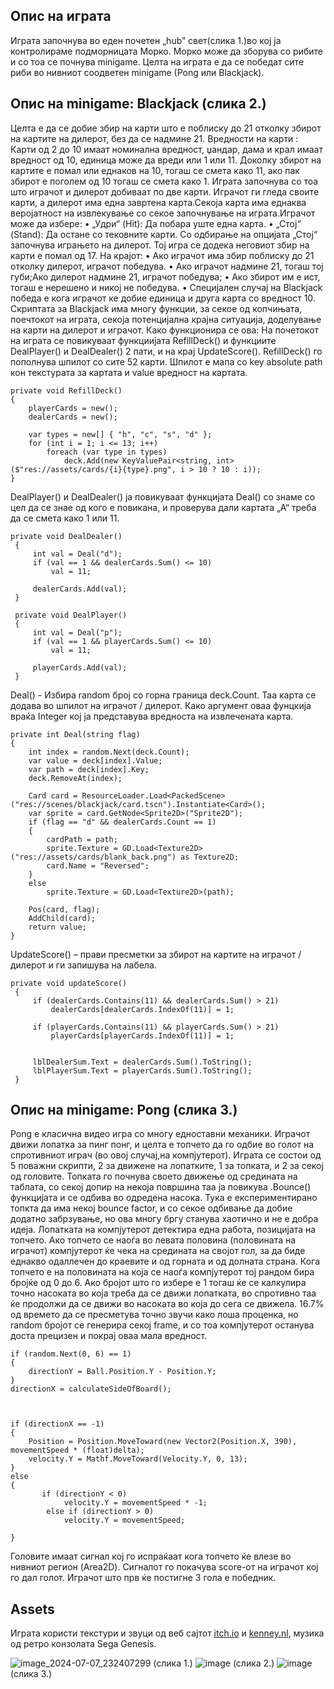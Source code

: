 ## Опис на играта
Играта започнува во еден почетен „hub” свет(слика 1.)во кој ја контролираме подморницата Морко. Морко може да зборува со рибите и со тоа се почнува minigame. Целта на играта е да се победат сите риби во нивниот соодветен minigame (Pong или Blackјаck).
## Опис на minigame: Blackjack (слика 2.)
Целта е да се добие збир на карти што е поблиску до 21 отколку збирот на картите на дилерот, без да се надмине 21.
Вредности на карти : Карти од 2 до 10 имаат номинална вредност, џандар, дама и крал имаат вредност од 10, единица може да вреди или 1 или 11.
Доколку збирот на картите е помал или еднаков на 10, тогаш се смета како 11, ако пак збирот е поголем од 10 тогаш се смета како 1. 
Играта започнува со тоа што играчот и дилерот добиваат по две карти. Играчот ги гледа своите карти, а дилерот има една завртена карта.Секоја карта има еднаква веројатност на извлекување со секое започнување на играта.Играчот може да избере:
•	„Удри“ (Hit): Да побара уште една карта.
•	„Стој“ (Stand): Да остане со тековните карти. 
Со одбирање на опцијата „Стој“ започнува играњето на дилерот. Toj игра се додека неговиот збир на карти е помал од 17.
На крајот:
•	Ако играчот има збир поблиску до 21 отколку дилерот, играчот победува.
•	Ако играчот надмине 21, тогаш тој губи;Ако дилерот надмине 21, играчот победува;
•	Ако збирот им е ист, тогаш е нерешено и никој не победува.
•	Специјален случај на Blackjack победа е кога играчот ке добие единица и друга карта со вредност 10.
Скриптата за Blackjack има многу функции, за секое од копчињата, поечтокот на играта, секоја потенцијална крајна ситуација, доделување на карти на дилерот и играчот.
Како функционира се ова:
На почетокот на играта се повикуваат функциијата RefillDeck() и функциите DealPlayer() и DealDealer() 2 пати, и на крај UpdateScore().
RefillDeck() го пополнува шпилот со сите 52 карти. Шпилот е мапа со key absolute path кон текстурата за картата и value вредност на картата.
```
private void RefillDeck()
{
    playerCards = new();
    dealerCards = new();

    var types = new[] { "h", "c", "s", "d" };
    for (int i = 1; i <= 13; i++)
        foreach (var type in types)
            deck.Add(new KeyValuePair<string, int>($"res://assets/cards/{i}{type}.png", i > 10 ? 10 : i));
}
```
DealPlayer() и DealDealer() ја повикуваат функцијата Deal() со знаме со цел да се знае од кого е повикана, и проверува дали картата „А“ треба да се смета како 1 или 11.
```
private void DealDealer()
 {
     int val = Deal("d");
     if (val == 1 && dealerCards.Sum() <= 10)
         val = 11;

     dealerCards.Add(val);
 }

 private void DealPlayer()
 {
     int val = Deal("p");
     if (val == 1 && playerCards.Sum() <= 10)
         val = 11;

     playerCards.Add(val);
 }
```
Deal() -  Избира random број со горна граница deck.Count. Таа карта се додава во шпилот на играчот / дилерот. Како аргумент оваа фунцкија враќа Integer кој ја представува вредноста на извлечената карта.
```
private int Deal(string flag)
{
    int index = random.Next(deck.Count);
    var value = deck[index].Value;
    var path = deck[index].Key;
    deck.RemoveAt(index);

    Card card = ResourceLoader.Load<PackedScene>("res://scenes/blackjack/card.tscn").Instantiate<Card>();
    var sprite = card.GetNode<Sprite2D>("Sprite2D");
    if (flag == "d" && dealerCards.Count == 1)
    {
        cardPath = path;
        sprite.Texture = GD.Load<Texture2D>("res://assets/cards/blank_back.png") as Texture2D;
        card.Name = "Reversed";
    }
    else
        sprite.Texture = GD.Load<Texture2D>(path);

    Pos(card, flag);
    AddChild(card);
    return value;
}
```
UpdateScore() – прави пресметки за збирот на картите на играчот / дилерот и ги запишува на лабела. 
```
private void updateScore()
 {
     if (dealerCards.Contains(11) && dealerCards.Sum() > 21)
         dealerCards[dealerCards.IndexOf(11)] = 1; 

     if (playerCards.Contains(11) && playerCards.Sum() > 21)
         playerCards[playerCards.IndexOf(11)] = 1;


     lblDealerSum.Text = dealerCards.Sum().ToString();
     lblPlayerSum.Text = playerCards.Sum().ToString();
 }
```
## Опис на minigame: Pong (слика 3.)
Pong е класична видео игра со многу едноставни механики. Играчот движи лопатка за пинг понг, и целта е топчето да го одбие во голот на спротивниот играч (во овој случај,на компјутерот). 
Играта се состои од 5 поважни скрипти,  2 за движене на лопатките, 1 за топката, и 2 за секој од головите.
Топката го почнува своето движење од средината на таблата, со секој допир на некоја површина таа ја повикува .Bounce() функцијата и се одбива во одредена насока.
Тука е експериментирано топкта да има некој bounce factor, и со секое одбивање да добие додатно забрзување, но ова многу бргу станува хаотично и не е добра идеја.
Лопатката на компјутерот детектира една работа, позицијата на топчето. Ако топчето се наоѓа во левата половина (половината на играчот) компјутерот ќе чека на средината на својот гол, за да биде еднакво одаллечен до краевите и од горната и од долната страна.
Кога топчето е на половината на која се наоѓа компјутерот тој рандом бира бројќе од 0 до 6.
Ако бројот што го избере е 1 тогаш ќе се калкулира точно насоката во која треба да се движи лопатката, во спротивно таа ќе продолжи да се движи во насоката во која до сега се движела.
16.7% од времето да се пресметува точно звучи како лоша проценка, но random бројот се генерира секој frame, и со тоа компјутерот останува доста прецизен и покрај оваа мала вредност.
```
if (random.Next(0, 6) == 1)
{
    directionY = Ball.Position.Y - Position.Y;
}
directionX = calculateSideOfBoard();



if (directionX == -1)
{
    Position = Position.MoveToward(new Vector2(Position.X, 390), movementSpeed * (float)delta);
    velocity.Y = Mathf.MoveToward(Velocity.Y, 0, 13);
}
else
{
       if (directionY < 0)
            velocity.Y = movementSpeed * -1;
        else if (directionY > 0)
            velocity.Y = movementSpeed;

}
```
Головите имаат сигнал кој го испраќаат кога топчето ќе влезе во нивниот регион (Area2D). Сигналот го покачува score-от на играчот кој го дал голот. Играчот што прв ќе постигне 3 гола е победник.
## Assets
Играта користи текстури и звуци од веб сајтот [itch.io](https://itch.io) и [kenney.nl](https://kenney.nl), музика од ретро конзолата Sega Genesis.


 ![image_2024-07-07_232407299](https://github.com/gjDime/MorkoPodmorko/assets/172989131/bad3a698-0794-4161-a36e-98b8176fa828) (слика 1.)
![image](https://github.com/gjDime/MorkoPodmorko/assets/172989131/a5f24f0d-45c6-4de8-b551-55461c8747af) (слика 2.)
![image](https://github.com/gjDime/MorkoPodmorko/assets/172989131/8b4ad7f3-f35d-4bf3-902c-b715fefb92a4) (слика 3.)


